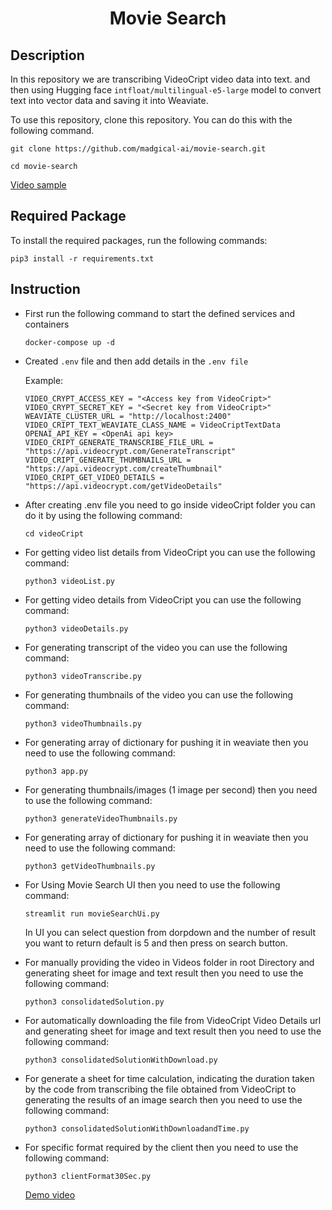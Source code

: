 <h1 align="center">
    <b>Movie Search</b> 
<br>
</h1>

## Description

In this repository we are transcribing VideoCript video data into text. and then using Hugging face `intfloat/multilingual-e5-large` model to convert text into vector data and saving it into Weaviate.

To use this repository, clone this repository. You can do this with the following command.

```
git clone https://github.com/madgical-ai/movie-search.git
```

```
cd movie-search
```

[Video sample](https://drive.google.com/file/d/1SYShTqQcIdGLYgsQFaJxx0sfoKArGyY6/view?usp=sharing)

## Required Package

To install the required packages, run the following commands:

```
pip3 install -r requirements.txt
```

## Instruction

- First run the following command to start the defined services and containers

  ```
  docker-compose up -d
  ```

- Created `.env` file and then add details in the `.env file`

  Example:

  ```
  VIDEO_CRYPT_ACCESS_KEY = "<Access key from VideoCript>"
  VIDEO_CRYPT_SECRET_KEY = "<Secret key from VideoCript>"
  WEAVIATE_CLUSTER_URL = "http://localhost:2400"
  VIDEO_CRIPT_TEXT_WEAVIATE_CLASS_NAME = VideoCriptTextData
  OPENAI_API_KEY = <OpenAi api key>
  VIDEO_CRIPT_GENERATE_TRANSCRIBE_FILE_URL = "https://api.videocrypt.com/GenerateTranscript"
  VIDEO_CRIPT_GENERATE_THUMBNAILS_URL = "https://api.videocrypt.com/createThumbnail"
  VIDEO_CRIPT_GET_VIDEO_DETAILS = "https://api.videocrypt.com/getVideoDetails"
  ```

- After creating .env file you need to go inside videoCript folder you can do it by using the following command:
  ```
  cd videoCript
  ```
- For getting video list details from VideoCript you can use the following command:
  ```
  python3 videoList.py
  ```
- For getting video details from VideoCript you can use the following command:
  ```
  python3 videoDetails.py
  ```
- For generating transcript of the video you can use the following command:
  ```
  python3 videoTranscribe.py
  ```
- For generating thumbnails of the video you can use the following command:
  ```
  python3 videoThumbnails.py
  ```
- For generating array of dictionary for pushing it in weaviate then you need to use the following command:
  ```
  python3 app.py
  ```
- For generating thumbnails/images (1 image per second) then you need to use the following command:
  ```
  python3 generateVideoThumbnails.py
  ```
- For generating array of dictionary for pushing it in weaviate then you need to use the following command:
  ```
  python3 getVideoThumbnails.py
  ```
- For Using Movie Search UI then you need to use the following command:

  ```
  streamlit run movieSearchUi.py
  ```

  In UI you can select question from dorpdown and the number of result you want to return default is 5 and then press on search button.

- For manually providing the video in Videos folder in root Directory and generating sheet for image and text result then you need to use the following command:
  ```
  python3 consolidatedSolution.py
  ```
- For automatically downloading the file from VideoCript Video Details url and generating sheet for image and text result then you need to use the following command:
  ```
  python3 consolidatedSolutionWithDownload.py
  ```
- For generate a sheet for time calculation, indicating the duration taken by the code from transcribing the file obtained from VideoCript to generating the results of an image search then you need to use the following command:

  ```
  python3 consolidatedSolutionWithDownloadandTime.py
  ```

- For specific format required by the client then you need to use the following command:
  ```
  python3 clientFormat30Sec.py
  ```
  [Demo video](https://drive.google.com/file/d/1FD6JAhsdYtWoHiEXAZbWXEinpFzzj-qe/view?usp=sharing)
